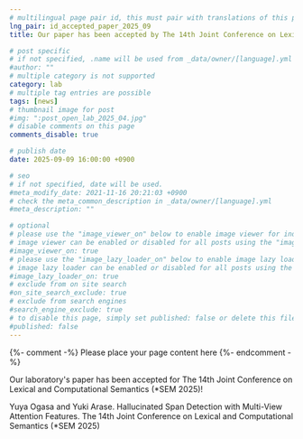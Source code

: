```yaml
---
# multilingual page pair id, this must pair with translations of this page. (This name must be unique)
lng_pair: id_accepted_paper_2025_09
title: Our paper has been accepted by The 14th Joint Conference on Lexical and Computational Semantics (*SEM 2025).

# post specific
# if not specified, .name will be used from _data/owner/[language].yml
#author: ""
# multiple category is not supported
category: lab
# multiple tag entries are possible
tags: [news]
# thumbnail image for post
#img: ":post_open_lab_2025_04.jpg"
# disable comments on this page
comments_disable: true

# publish date
date: 2025-09-09 16:00:00 +0900

# seo
# if not specified, date will be used.
#meta_modify_date: 2021-11-16 20:21:03 +0900
# check the meta_common_description in _data/owner/[language].yml
#meta_description: ""

# optional
# please use the "image_viewer_on" below to enable image viewer for individual pages or posts (_posts/ or [language]/_posts folders).
# image viewer can be enabled or disabled for all posts using the "image_viewer_posts: true" setting in _data/conf/main.yml.
#image_viewer_on: true
# please use the "image_lazy_loader_on" below to enable image lazy loader for individual pages or posts (_posts/ or [language]/_posts folders).
# image lazy loader can be enabled or disabled for all posts using the "image_lazy_loader_posts: true" setting in _data/conf/main.yml.
#image_lazy_loader_on: true
# exclude from on site search
#on_site_search_exclude: true
# exclude from search engines
#search_engine_exclude: true
# to disable this page, simply set published: false or delete this file
#published: false
---
```


{%- comment -%} Please place your page content here {%- endcomment -%}

Our laboratory's paper has been accepted for The 14th Joint Conference on Lexical and Computational Semantics (*SEM 2025)!

Yuya Ogasa and Yuki Arase. Hallucinated Span Detection with Multi-View Attention Features. The 14th Joint Conference on Lexical and Computational Semantics (*SEM 2025)



